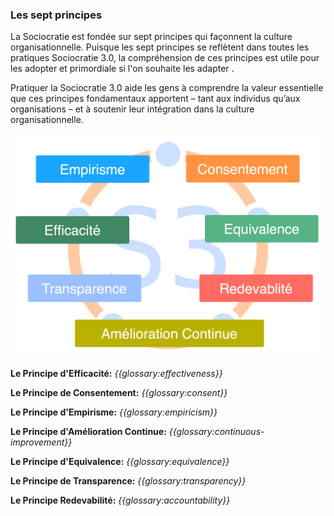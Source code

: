 ### Les sept principes

La Sociocratie est fondée sur sept principes qui façonnent la culture organisationnelle. Puisque les sept principes se reflètent dans toutes les pratiques Sociocratie 3.0, la compréhension de ces principes est utile pour les adopter et primordiale si l'on souhaite les adapter .

Pratiquer la Sociocratie 3.0 aide les gens à comprendre la valeur essentielle que ces principes fondamentaux apportent – tant aux individus qu’aux organisations – et à soutenir leur intégration dans la culture organisationnelle.

![Les sept principes](img/framework/s3-principles-plain.png)

**Le Principe d'Efficacité:** *{{glossary:effectiveness}}*

**Le Principe de Consentement:** *{{glossary:consent}}*

**Le Principe d'Empirisme:** *{{glossary:empiricism}}*

**Le Principe d'Amélioration Continue:** *{{glossary:continuous-improvement}}*

**Le Principe d'Equivalence:** *{{glossary:equivalence}}*

**Le Principe de Transparence:** *{{glossary:transparency}}*

**Le Principe Redevabilité:** *{{glossary:accountability}}*